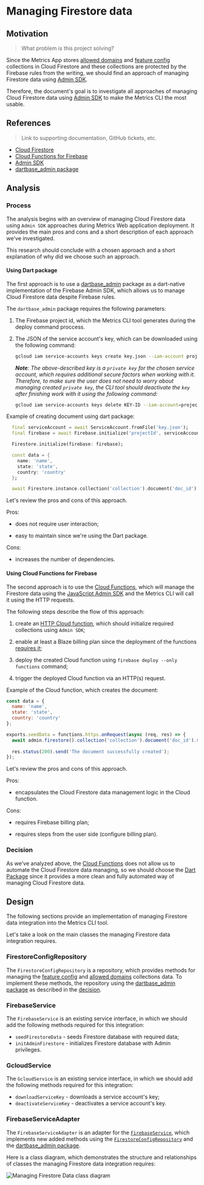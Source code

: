 # Managing Firestore data

## Motivation
> What problem is this project solving?

Since the Metrics App stores [allowed domains](https://github.com/platform-platform/monorepo/blob/master/docs/19_security_audit_document.md#the-allowed_email_domains-collection) and [feature config](https://github.com/platform-platform/monorepo/blob/master/docs/19_security_audit_document.md#the-feature_config-collection) collections in Cloud Firestore and these collections are protected by the Firebase rules from the writing, we should find an approach of managing Firestore data using [Admin SDK](https://developers.google.com/admin-sdk).

Therefore, the document's goal is to investigate all approaches of managing Cloud Firestore data using [Admin SDK](https://developers.google.com/admin-sdk) to make the Metrics CLI the most usable.

## References
> Link to supporting documentation, GitHub tickets, etc.

- [Cloud Firestore](https://firebase.google.com/docs/firestore)
- [Cloud Functions for Firebase](https://firebase.google.com/docs/functions)
- [Admin SDK](https://developers.google.com/admin-sdk)
- [dartbase_admin package](https://pub.dev/packages/dartbase_admin)

## Analysis

### Process

The analysis begins with an overview of managing Cloud Firestore data using `Admin SDK` approaches during Metrics Web application deployment.
It provides the main pros and cons and a short description of each approach we've investigated.

This research should conclude with a chosen approach and a short explanation of why did we choose such an approach.

#### Using Dart package

The first approach is to use a [dartbase_admin](https://pub.dev/packages/dartbase_admin) package as a dart-native implementation of the Firebase Admin SDK, which allows us to manage Cloud Firestore data despite Firebase rules.

The `dartbase_admin` package requires the following parameters:

1. The Firebase project id, which the Metrics CLI tool generates during the deploy command proccess.

2. The JSON of the service account's key, which can be downloaded using the following command:

    ```bash
    gcloud iam service-accounts keys create key.json --iam-account project_id@appspot.gserviceaccount.com
    ```

    _**Note**: The above-described key is a `private key` for the chosen service account, which requires additional secure factors when working with it. 
    Therefore, to make sure the user does not need to worry about managing created `private key`, the CLI tool should deactivate the `key` after finishing work with it using the following command:_
 
    ```bash
    gcloud iam service-accounts keys delete KEY-ID --iam-account=project_id@appspot.gserviceaccount.com
    ```


Example of creating document using dart package:

```dart
  final serviceAccount = await ServiceAccount.fromFile('key.json');
  final firebase = await Firebase.initialize('projectId', serviceAccount);

  Firestore.initialize(firebase: firebase);

  const data = {
    name: 'name',
    state: 'state',
    country: 'country'
  };

  await Firestore.instance.collection('collection').document('doc_id').set(data);
```

Let's review the pros and cons of this approach.

Pros:

- does not require user interaction;

- easy to maintain since we're using the Dart package.

Cons:

- increases the number of dependencies.

#### Using Cloud Functions for Firebase

The second approach is to use the [Cloud Functions](https://firebase.google.com/docs/functions), which will manage the Firestore data using the [JavaScript Admin SDK](https://firebase.google.com/docs/admin/setup) and the Metrics CLI will call it using the HTTP requests.

The following steps describe the flow of this approach:

1. create an [HTTP Cloud function](https://cloud.google.com/functions/docs/writing/http), which should initialize required collections using `Admin SDK`;

2. enable at least a Blaze billing plan since the deployment of the functions [requires it](https://firebase.google.com/support/faq#expandable-9);

3. deploy the created Cloud function using `firebase deploy --only functions` command;

4. trigger the deployed Cloud function via an HTTP(s) request.

Example of the Cloud function, which creates the document:

```js
const data = {
  name: 'name',
  state: 'state',
  country: 'country'
};

exports.seedData = functions.https.onRequest(async (req, res) => {
  await admin.firestore().collection('collection').document('doc_id').set(data);
 
  res.status(200).send('The document successfully created');
});
```

Let's review the pros and cons of this approach.

Pros:

- encapsulates the Cloud Firestore data management logic in the Cloud function.

Cons:

- requires Firebase billing plan;

- requires steps from the user side (configure billing plan).

### Decision

As we've analyzed above, the [Cloud Functions](#using-cloud-functions-for-firebase) does not allow us to automate the Cloud Firestore data managing, so we should choose the [Dart Package](#using-dart-package) since it provides a more clean and fully automated way of managing Cloud Firestore data.

## Design

The following sections provide an implementation of managing Firestore data integration into the Metrics CLI tool. 

Let's take a look on the main classes the managing Firestore data integration requires.

### FirestoreConfigRepository

The `FirestoreConfigRepository` is a repository, which provides methods for managing the [feature config](https://github.com/platform-platform/monorepo/blob/master/docs/19_security_audit_document.md#the-feature_config-collection) 
and [allowed domains](https://github.com/platform-platform/monorepo/blob/master/docs/19_security_audit_document.md#the-allowed_email_domains-collection) collections data. 
To implement these methods, the repository using the [dartbase_admin package](https://pub.dev/packages/dartbase_admin) as described in the [decision](#decision).

### FirebaseService

The `FirebaseService` is an existing service interface, in which we should add the following methods required for this integration:
- `seedFirestoreData` - seeds Firestore database with required data;
- `initAdminFirestore` - initializes Firestore database with Admin privileges.

### GcloudService

The `GcloudService` is an existing service interface, in which we should add the following methods required for this integration:
- `downloadServiceKey` - downloads a service account's key;
- `deactivateServiceKey` - deactivates a service account's key.

### FirebaseServiceAdapter

The `FirebaseServiceAdapter` is an adapter for the [`FirebaseService`](#FirebaseService), which implements new added methods using the [`FirestoreConfigRepository`](#FirestoreConfigRepository) and the [dartbase_admin package](https://pub.dev/packages/dartbase_admin).

Here is a class diagram, which demonstrates the structure and relationships of classes the managing Firestore data integration requires:

![Managing Firestore Data class diagram](http://www.plantuml.com/plantuml/proxy?cache=no&fmt=svg&src=https://github.com/platform-platform/monorepo/raw/design_doc_firestore_data/metrics/cli/docs/diagrams/managing_firestore_data_class_diagram.puml)
